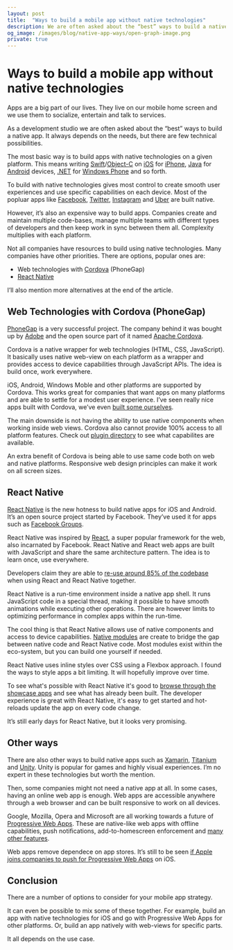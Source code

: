 ```yaml
---
layout: post
title:  "Ways to build a mobile app without native technologies"
description: We are often asked about the “best” ways to build a native app. It always depends on the needs, but there are few technical possibilities.
og_image: /images/blog/native-app-ways/open-graph-image.png
private: true
---
```


# Ways to build a mobile app without native technologies


Apps are a big part of our lives. They live on our mobile home screen and we use them to socialize, entertain and talk to services. 

As a development studio we are often asked about the “best” ways to build a native app. It always depends on the needs, but there are few technical possibilities. 

The most basic way is to build apps with native technologies on a given platform. This means writing [Swift](https://developer.apple.com/swift/)/[Object-C](https://developer.apple.com/library/content/documentation/Cocoa/Conceptual/ProgrammingWithObjectiveC/Introduction/Introduction.html) on [iOS](http://www.apple.com/ios/) for [iPhone](http://www.apple.com/iphone/), [Java](https://java.com) for [Android](https://developer.android.com/index.html) devices, [.NET](https://www.microsoft.com/net) for [Windows Phone](https://www.microsoft.com/en-us/windows/view-all?col=phones) and so forth.

To build with native technologies gives most control to create smooth user experiences and use specific capabilities on each device. Most of the popluar apps like [Facebook](https://www.facebook.com/), [Twitter](https://twitter.com/), [Instagram](https://www.instagram.com/) and [Uber](https://www.uber.com/) are built native. 

However, it’s also an expensive way to build apps. Companies create and maintain multiple code-bases, manage multiple teams with different types of developers and then keep work in sync between them all. Complexity multiplies with each platform.

Not all companies have resources to build using native technologies. Many companies have other priorities. There are options, popular ones are:

* Web technologies with [Cordova](https://cordova.apache.org/) (PhoneGap)
* [React Native](https://facebook.github.io/react-native/)

I’ll also mention more alternatives at the end of the article.


## Web Technologies with Cordova (PhoneGap)

[PhoneGap](http://phonegap.com/) is a very successful project. The company behind it was bought up by [Adobe](https://www.adobe.com/) and the open source part of it named [Apache Cordova](https://cordova.apache.org/).

Cordova is a native wrapper for web technologies (HTML, CSS, JavaScript). It basically uses native web-view on each platform as a wrapper and provides access to device capabilities through JavaScript APIs. The idea is build once, work everywhere.

iOS, Android, Windows Moble and other platforms are supported by Cordova. This works great for companies that want apps on many platforms and are able to settle for a modest user experience. I’ve seen really nice apps built with Cordova, we’ve even [built some ourselves](https://14islands.com/blog/2016/03/03/why-we-chose-react-for-hybrid-app/). 

The main downside is not having the ability to use native components  when working inside web views. Cordova also cannot provide 100% access to all platform features. Check out [plugin directory](https://cordova.apache.org/plugins/) to see what capabilites are available.

An extra benefit of Cordova is being able to use same code both on web and native platforms. Responsive web design principles can make it work on all screen sizes.


## React Native

[React Native](https://facebook.github.io/react-native/) is the new hotness to build native apps for iOS and Android. It’s an open source project started by Facebook. They’ve used it for apps such as [Facebook Groups](http://newsroom.fb.com/news/2014/11/introducing-the-facebook-groups-app/).

React Native was inspired by [React](https://facebook.github.io/react/), a super popular framework for the web, also incarnated by Facebook. React Native and React web apps are built with JavaScript and share the same architecture pattern. The idea is to learn once, use everywhere.

Developers claim they are able to [re-use around 85% of the codebase](http://nerds.airbnb.com/facebook-react-native/) when using React and React Native together. 

React Native is a run-time environment inside a native app shell. It runs JavaScript code in a special thread, making it possible to have smooth animations while executing other operations. There are however limits to optimizing performance in complex apps within the run-time.

The cool thing is that React Native allows use of native components and access to device capabilities. [Native modules](https://facebook.github.io/react-native/docs/native-modules-ios.html) are create to bridge the gap between native code and React Native code. Most modules exist within the eco-system, but you can build one yourself if needed.

React Native uses inline styles over CSS using a Flexbox approach. I found the ways to style apps a bit limiting. It will hopefully improve over time. 

To see what's possible with React Native it's good to [browse through the showcase apps](https://facebook.github.io/react-native/showcase.html) and see what has already been built. The developer experience is great with React Native, it's easy to get started and hot-reloads update the app on every code change.

It’s still early days for React Native, but it looks very promising.

## Other ways

There are also other ways to build native apps such as [Xamarin](Xamarin), [Titanium](http://www.appcelerator.com/) and [Unity](https://unity3d.com/). Unity is popular for games and highly visual experiences. I’m no expert in these technologies but worth the mention.

Then, some companies might not need a native app at all. In some cases, having an online web app is enough. Web apps are accessible anywhere through a web browser and can be built responsive to work on all devices.

Google, Mozilla, Opera and Microsoft are all working towards a future of [Progressive Web Apps](https://14islands.com/blog/2016/05/29/progressive-web-apps-catching-up-on-mobile/). These are native-like web apps with offline capabilities, push notifications, add-to-homescreen enforcement and [many other features](https://developers.google.com/web/progressive-web-apps/). 

Web apps remove dependece on app stores. It’s still to be seen [if Apple joins companies to push for Progressive Web Apps](https://medium.com/14islands-stories/does-apple-have-the-courage-to-push-the-web-af71812e6372#.9rwjfdjdw) on iOS. 

## Conclusion

There are a number of options to consider for your mobile app strategy. 

It can even be possible to mix some of these together. For example, build an app with native technologies for iOS and go with Progressive Web Apps for other platforms. Or, build an app natively with web-views for specific parts.

It all depends on the use case.


